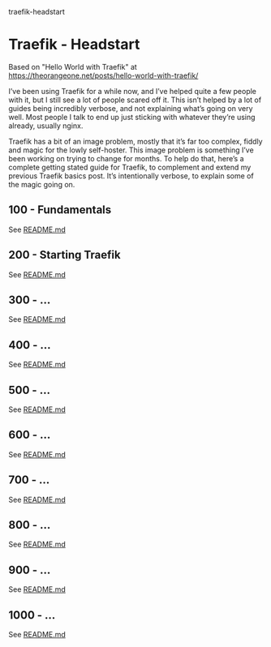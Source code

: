 traefik-headstart
# Traefik - Headstart

Based on "Hello World with Traefik" at https://theorangeone.net/posts/hello-world-with-traefik/

I’ve been using Traefik for a while now, and I’ve helped quite a few people with it, but I still see a lot of people scared off it. This isn’t helped by a lot of guides being incredibly verbose, and not explaining what’s going on very well. Most people I talk to end up just sticking with whatever they’re using already, usually nginx.

Traefik has a bit of an image problem, mostly that it’s far too complex, fiddly and magic for the lowly self-hoster. This image problem is something I’ve been working on trying to change for months. To help do that, here’s a complete getting stated guide for Traefik, to complement and extend my previous Traefik basics post. It’s intentionally verbose, to explain some of the magic going on.

## 100 - Fundamentals

See [README.md](./100/README.md)

## 200 - Starting Traefik

See [README.md](./200/README.md)

## 300 - ...

See [README.md](./300/README.md)

## 400 - ...

See [README.md](./400/README.md)

## 500 - ...

See [README.md](./500/README.md)

## 600 - ...

See [README.md](./600/README.md)

## 700 - ...

See [README.md](./700/README.md)

## 800 - ...

See [README.md](./800/README.md)

## 900 - ...

See [README.md](./900/README.md)

## 1000 - ...

See [README.md](./1000/README.md)
